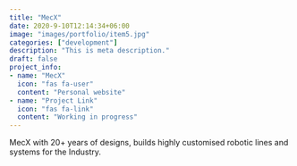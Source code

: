 ```yaml
---
title: "MecX"
date: 2020-9-10T12:14:34+06:00
image: "images/portfolio/item5.jpg"
categories: ["development"]
description: "This is meta description."
draft: false
project_info:
- name: "MecX"
  icon: "fas fa-user"
  content: "Personal website"
- name: "Project Link"
  icon: "fas fa-link"
  content: "Working in progress"
---
```

MecX with 20+ years of designs, builds highly customised robotic lines and systems for the Industry.
